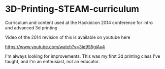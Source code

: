 3D-Printing-STEAM-curriculum
============================

Curriculum and content used at the Hackidcon 2014 conference for intro and advanced 3d printing

Video of the 2014 revision of this is available on youtube here 

https://www.youtube.com/watch?v=3ie955giAx4

I'm always looking for improvements. This was my first 3d printing class I've taught, and I'm an enthusiast, not an educator.

